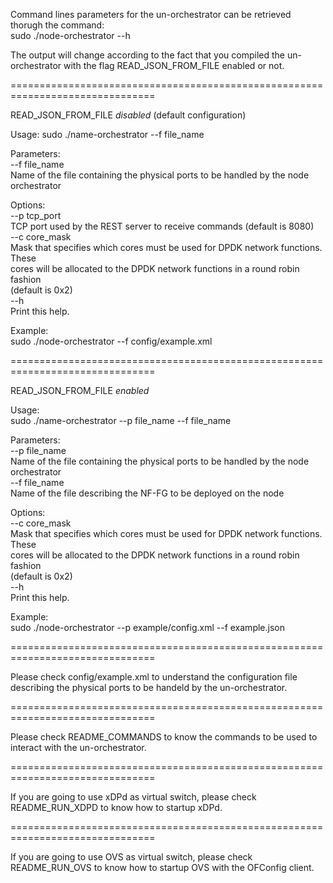 Command lines parameters for the un-orchestrator can be retrieved thorugh the
command:  
  sudo ./node-orchestrator --h

The output will change according to the fact that you compiled the un-orchestrator
with the flag READ_JSON_FROM_FILE enabled or not.

===============================================================================

READ_JSON_FROM_FILE *disabled* (default configuration)

Usage: 
  sudo ./name-orchestrator --f file_name
                                                                                         
Parameters:  
  --f file_name  
        Name of the file containing the physical ports to be handled by the node         
        orchestrator                                                                     
                                                                                         
Options:  
  --p tcp_port  
        TCP port used by the REST server to receive commands (default is 8080)           
  --c core_mask  
        Mask that specifies which cores must be used for DPDK network functions. These   
        cores will be allocated to the DPDK network functions in a round robin fashion   
        (default is 0x2)                                                                 
  --h  
        Print this help.                                                                 
                                                                                         
Example:  
  sudo ./node-orchestrator --f config/example.xml
  
===============================================================================

READ_JSON_FROM_FILE *enabled*

Usage:  
  sudo ./name-orchestrator --p file_name --f file_name  
                                                                                         
Parameters:  
  --p file_name  
        Name of the file containing the physical ports to be handled by the node         
        orchestrator                                                                     
  --f file_name  
        Name of the file describing the NF-FG to be deployed on the node                 
                                                                                         
Options:  
  --c core_mask  
        Mask that specifies which cores must be used for DPDK network functions. These   
        cores will be allocated to the DPDK network functions in a round robin fashion   
        (default is 0x2)                                                                 
  --h  
        Print this help.                                                                 
                                                                                         
Example:  
  sudo ./node-orchestrator --p example/config.xml --f example.json
    
===============================================================================

Please check config/example.xml to understand the configuration file describing
the physical ports to be handeld by the  un-orchestrator.

===============================================================================

Please check README_COMMANDS to know the commands to be used to interact with
the un-orchestrator.

===============================================================================

If you are going to use xDPd as virtual switch, please check README_RUN_XDPD to 
know how to startup xDPd.


===============================================================================

If you are going to use OVS as virtual switch, please check README_RUN_OVS to 
know how to startup OVS with the OFConfig client.

